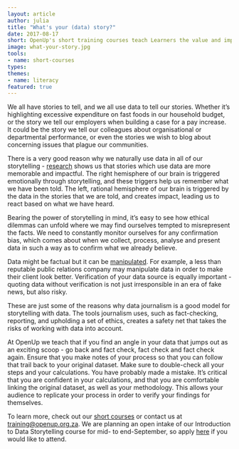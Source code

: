 ```yaml
---
layout: article
author: julia
title: "What's your (data) story?"
date: 2017-08-17
short: OpenUp's short training courses teach Learners the value and impact numbers have, once contextualised in the situations that affect our daily living
image: what-your-story.jpg
tools:
- name: short-courses
types:
themes:
- name: literacy
featured: true
---
```

We all have stories to tell, and we all use data to tell our stories.  Whether it’s highlighting excessive expenditure on fast foods in our household budget, or the story we tell our employers when building a case for a pay increase.  It could be the story we tell our colleagues about organisational or departmental performance, or even the stories we wish to blog about concerning issues that plague our communities.

There is a very good reason why we naturally use data in all of our storytelling - [research](https://vimeo.com/80004187) shows us that stories which use data are more memorable and impactful.  The right hemisphere of our brain is triggered emotionally through storytelling, and these triggers help us remember what we have been told.  The left, rational hemisphere of our brain is triggered by the data in the stories that we are told, and creates impact, leading us to react based on what we have heard.

Bearing the power of storytelling in mind, it’s easy to see how ethical dilemmas can unfold where we may find ourselves tempted to misrepresent the facts.  We need to constantly monitor ourselves for any confirmation bias, which comes about when we collect, process, analyse and present data in such a way as to confirm what we already believe.

Data might be factual but it can be [manipulated](http://www.informationweek.com/big-data/big-data-analytics/7-common-biases-that-skew-big-data-results/d/d-id/1321211). For example, a less than reputable public relations company may manipulate data in order to make their client look better. Verification of your data source is equally important - quoting data without verification is not just irresponsible in an era of fake news, but also risky.


These are just some of the reasons why data journalism is a good model for storytelling with data. The tools journalism uses, such as fact-checking, reporting, and upholding a set of ethics, creates a safety net that takes the risks of working with data into account.

At OpenUp we teach that if you find an angle in your data that jumps out as an exciting scoop - go back and fact check, fact check and fact check again.  Ensure that you make notes of your process so that you can follow that trail back to your original dataset. Make sure to double-check all your steps and your calculations.  You have probably made a mistake.  It’s critical that you are confident in your calculations,
 and that you are comfortable linking the original dataset, as well as your methodology.  This allows your audience to replicate your process in order to verify your findings for themselves.

To learn more, check out our [short courses](https://openup.org.za/courses.html) or contact us at <training@openup.org.za>.  We are planning an open intake of our Introduction to Data Storytelling course for mid- to end-September, so apply [here](https://docs.google.com/forms/d/e/1FAIpQLSdPXvaJFTekl4XfaJmxlSUz2cGcGnNwpPW8pa0wP945Ih82lg/viewform) if you would like to attend.
